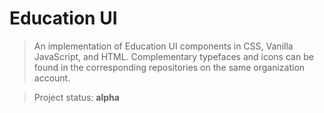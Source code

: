 # Education UI
>An implementation of Education UI components in CSS, Vanilla JavaScript, and HTML. Complementary typefaces and icons can be found in the corresponding repositories on the same organization account.

>Project status: **alpha**

